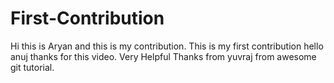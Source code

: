 # First-Contribution
Hi this is Aryan and this is my contribution.
This is my first contribution
hello anuj thanks for this video. Very Helpful
Thanks from yuvraj from awesome git tutorial.
